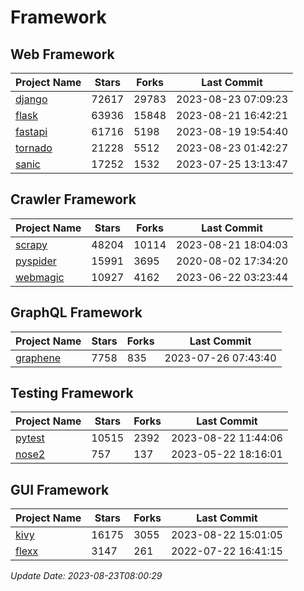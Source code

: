 # Framework

## Web Framework
| Project Name | Stars | Forks | Last Commit |
| ------------ | ----- | ----- | ----------- |
| [django](https://github.com/django/django) | 72617 | 29783 | 2023-08-23 07:09:23 |
| [flask](https://github.com/pallets/flask) | 63936 | 15848 | 2023-08-21 16:42:21 |
| [fastapi](https://github.com/tiangolo/fastapi) | 61716 | 5198 | 2023-08-19 19:54:40 |
| [tornado](https://github.com/tornadoweb/tornado) | 21228 | 5512 | 2023-08-23 01:42:27 |
| [sanic](https://github.com/sanic-org/sanic) | 17252 | 1532 | 2023-07-25 13:13:47 |

## Crawler Framework
| Project Name | Stars | Forks | Last Commit |
| ------------ | ----- | ----- | ----------- |
| [scrapy](https://github.com/scrapy/scrapy) | 48204 | 10114 | 2023-08-21 18:04:03 |
| [pyspider](https://github.com/binux/pyspider) | 15991 | 3695 | 2020-08-02 17:34:20 |
| [webmagic](https://github.com/code4craft/webmagic) | 10927 | 4162 | 2023-06-22 03:23:44 |

## GraphQL Framework
| Project Name | Stars | Forks | Last Commit |
| ------------ | ----- | ----- | ----------- |
| [graphene](https://github.com/graphql-python/graphene) | 7758 | 835 | 2023-07-26 07:43:40 |

## Testing Framework
| Project Name | Stars | Forks | Last Commit |
| ------------ | ----- | ----- | ----------- |
| [pytest](https://github.com/pytest-dev/pytest) | 10515 | 2392 | 2023-08-22 11:44:06 |
| [nose2](https://github.com/nose-devs/nose2) | 757 | 137 | 2023-05-22 18:16:01 |

## GUI Framework
| Project Name | Stars | Forks | Last Commit |
| ------------ | ----- | ----- | ----------- |
| [kivy](https://github.com/kivy/kivy) | 16175 | 3055 | 2023-08-22 15:01:05 |
| [flexx](https://github.com/flexxui/flexx) | 3147 | 261 | 2022-07-22 16:41:15 |

*Update Date: 2023-08-23T08:00:29*